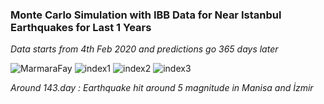 ### Monte Carlo Simulation with IBB Data for Near Istanbul Earthquakes for Last 1 Years
_Data starts from 4th Feb 2020 and predictions go 365 days later_

![MarmaraFay](https://user-images.githubusercontent.com/57360358/86277783-fc1bc180-bbdf-11ea-94ba-c22842ad0b71.jpg)
![index1](https://user-images.githubusercontent.com/57360358/86277787-fd4cee80-bbdf-11ea-8570-0370d421e660.png)
![index2](https://user-images.githubusercontent.com/57360358/86277790-fde58500-bbdf-11ea-9375-6cf20e1065d4.png)
![index3](https://user-images.githubusercontent.com/57360358/86277791-fe7e1b80-bbdf-11ea-8a81-5c4e45913e2d.png)

_Around 143.day : Earthquake hit around 5 magnitude in Manisa and İzmir_





